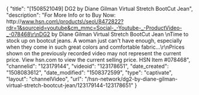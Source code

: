 {
    "title": "[1508521049] DG2 by Diane Gilman Virtual Stretch BootCut Jean",
    "description": "For More Info or to Buy Now: http:\/\/www.hsn.com\/products\/seo\/8472822?rdr=1&sourceid=youtube&cm_mmc=Social-_-Youtube-_-ProductVideo-_-078468\r\nDG2 by Diane Gilman Virtual Stretch  BootCut Jean   \nTime to stock up on bootcut jeans. A woman just can't have enough, especially when they come in such great colors and comfortable fabric...\r\nPrices shown on the previously recorded video may not represent the current price.  View hsn.com to view the current selling price. HSN Item #078468",
    "channelid": "123179144",
    "videoid": "123178651",
    "date_created": "1508083612",
    "date_modified": "1508372599",
    "type": "captivate",
    "layout": "channelVideo",
    "url": "\/hsn-network\/dg2-by-diane-gilman-virtual-stretch-bootcut-jean\/123179144-123178651"
}